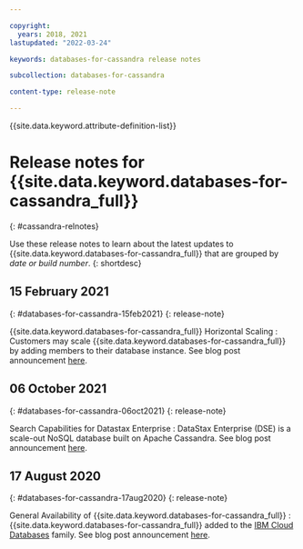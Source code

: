 ```yaml
---

copyright:
  years: 2018, 2021
lastupdated: "2022-03-24"

keywords: databases-for-cassandra release notes

subcollection: databases-for-cassandra

content-type: release-note

---
```


<!-- keywords values above are place holders. Actual values should be pulled from the release notes entries. -->

{{site.data.keyword.attribute-definition-list}}

<!-- You must add the release-note content type in your attribute definitions AND to each release note H2. This will ensure that the release note entry is pulled into the notifications library. -->

# Release notes for {{site.data.keyword.databases-for-cassandra_full}}
{: #cassandra-relnotes}

<!-- The title of your H1 should be Release notes for _service-name_, where _service-name_ is the non-trademarked short version keyref. Include your service name as a search keyword at the top of your Markdown file. See the example keywords above. -->

Use these release notes to learn about the latest updates to {{site.data.keyword.databases-for-cassandra_full}} that are grouped by _date or build number_.
{: shortdesc}

## 15 February 2021
{: #databases-for-cassandra-15feb2021}
{: release-note}

{{site.data.keyword.databases-for-cassandra_full}} Horizontal Scaling
:  Customers may scale {{site.data.keyword.databases-for-cassandra_full}} by adding members to their database instance. See blog post announcement [here](https://www.ibm.com/cloud/blog/announcements/whats-new-in-ibm-cloud-databases).

## 06 October 2021
{: #databases-for-cassandra-06oct2021}
{: release-note}

Search Capabilities for Datastax Enterprise
:  DataStax Enterprise (DSE) is a scale-out NoSQL database built on Apache Cassandra. See blog post announcement [here](https://www.ibm.com/cloud/blog/announcements/announcing-search-capabilities-for-datastax-enterprise).

## 17 August 2020
{: #databases-for-cassandra-17aug2020}
{: release-note}

General Availability of {{site.data.keyword.databases-for-cassandra_full}}
:  {{site.data.keyword.databases-for-cassandra_full}} added to the [IBM Cloud Databases](https://www.ibm.com/cloud/databases) family. See blog post announcement [here](https://www.ibm.com/cloud/blog/announcements/ibm-cloud-databases-for-datastax).
